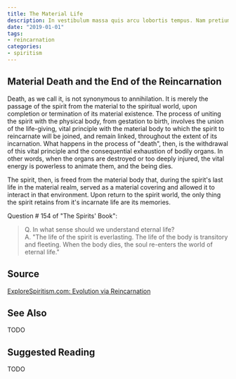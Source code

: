 ```yaml
---
title: The Material Life
description: In vestibulum massa quis arcu lobortis tempus. Nam pretium arcu in odio vulputate luctus.
date: "2019-01-01"
tags:
- reincarnation
categories:
- spiritism
---
```


## Material Death and the End of the Reincarnation
Death, as we call it, is not synonymous to annihilation.  It is merely the passage of the spirit from the material to the spiritual world, upon completion or termination of its material existence.  The process of uniting the spirit with the physical body, from gestation to birth, involves the union of the life-giving, vital principle with the material body to which the spirit to reincarnate will be joined, and remain linked, throughout the extent of its incarnation.  What happens in the process of "death", then, is the withdrawal of this vital principle and the consequential exhaustion of bodily organs. In other words, when the organs are destroyed or too deeply injured, the vital energy is powerless to animate them, and the being dies.

The spirit, then, is freed from the material body that, during the spirit's last life in the material realm, served as a material covering and allowed it to interact in that environment.  Upon return to the spirit world, the only thing the spirit retains from it's incarnate life are its memories. 

Question # 154 of "The Spirits' Book":
>Q. In what sense should we understand eternal life?  
> A. "The life of the spirit is everlasting. The life of the body is transitory and fleeting.  When the body dies, the soul re-enters the world of eternal life."
  		 



## Source
[ExploreSpiritism.com: Evolution via Reincarnation](http://file://www.explorespiritism.com/Philosophy_Reincarnation_Planningandbirth_Intro.htm)



## See Also
TODO


## Suggested Reading
TODO

